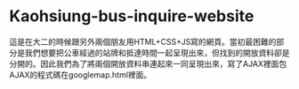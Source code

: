 # Kaohsiung-bus-inquire-website

這是在大二的時候跟另外兩個朋友用HTML+CSS+JS寫的網頁。當初最困難的部分是我們想要把公車經過的站牌和抵達時間一起呈現出來，但找到的開放資料卻是分開的。因此我們為了將兩個開放資料串連起來一同呈現出來，寫了AJAX裡面包AJAX的程式碼在googlemap.html裡面。
